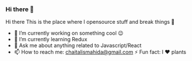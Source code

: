 ### Hi there 👋

Hi there 
This is the place where I opensource stuff and break things 🤣

* 🔭 I’m currently working on something cool 😉
* 🌱 I’m currently learning Redux 
* 💬 Ask me about anything related to Javascript/React
* 📫 How to reach me: chaitalismahida@gmail.com
⚡ Fun fact: I ❤️ plants

